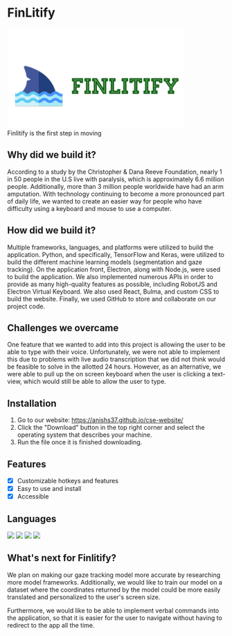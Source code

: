 # FinLitify
![finlitify logo](img_tp.gif)
<br>
Finlitify is the first step in moving  
## Why did we build it?
According to a study by the Christopher & Dana Reeve Foundation, nearly 1 in 50 people in the U.S live with paralysis, which is approximately 6.6 million people. Additionally, more than 3 million people worldwide have had an arm amputation. With technology continuing to become a more pronounced part of daily life, we wanted to create an easier way for people who have difficulty using a keyboard and mouse to use a computer. 
## How did we build it?
Multiple frameworks, languages, and platforms were utilized to build the application. Python, and specifically, TensorFlow and Keras, were utilized to build the different machine learning models (segmentation and gaze tracking). On the application front, Electron, along with Node.js, were used to build the application. We also implemented numerous APIs in order to provide as many high-quality features as possible, including RobotJS and Electron Virtual Keyboard. We also used React, Bulma, and custom CSS to build the website. Finally, we used GitHub to store and collaborate on our project code.
## Challenges we overcame
One feature that we wanted to add into this project is allowing the user to be able to type with their voice. Unfortunately, we were not able to implement this due to problems with live audio transcription that we did not think would be feasible to solve in the allotted 24 hours. However, as an alternative, we were able to pull up the on screen keyboard when the user is clicking a text-view, which would still be able to allow the user to type.
## Installation
1. Go to our website: https://anishs37.github.io/cse-website/
2. Click the "Download" button in the top right corner and select the operating system that describes your machine.
3. Run the file once it is finished downloading.
## Features
- [x] Customizable hotkeys and features
- [x] Easy to use and install
- [x] Accessible
## Languages
![](https://img.shields.io/badge/Code-JavaScript-informational?style=flat&logo=JavaScript&logoColor=white&color=yellow)
![](https://img.shields.io/badge/Code-HTML5-informational?style=flat&logo=HTML5&logoColor=white&color=red)
![](https://img.shields.io/badge/Code-CSS3-informational?style=flat&logo=CSS3&logoColor=white&color=blue)
![](https://img.shields.io/badge/Code-Python-informational?style=flat&logo=Python&logoColor=white&color=green)
## What's next for Finlitify?
We plan on making our gaze tracking model more accurate by researching more model frameworks. Additionally, we would like to train our model on a dataset where the coordinates returned by the model could be more easily translated and personalized to the user's screen size.

Furthermore, we would like to be able to implement verbal commands into the application, so that it is easier for the user to navigate without having to redirect to the app all the time.